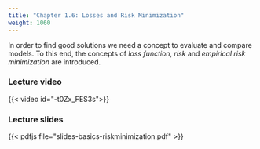```yaml
---
title: "Chapter 1.6: Losses and Risk Minimization"
weight: 1060
---
```

In order to find good solutions we need a concept to evaluate and compare models. To this end, the concepts of *loss function*, *risk* and *empirical risk minimization* are introduced.

<!--more-->

### Lecture video

{{< video id="-t0Zx_FES3s">}}

### Lecture slides

{{< pdfjs file="slides-basics-riskminimization.pdf" >}}